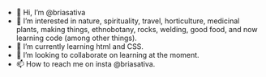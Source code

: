 - 👋 Hi, I’m @briasativa
- 👀 I’m interested in nature, spirituality, travel, horticulture, medicinal plants, making things, ethnobotany, rocks, welding, good food, and now learning code (among other things).
- 🌱 I’m currently learning html and CSS.
- 💞️ I’m looking to collaborate on learning at the moment.
- 📫 How to reach me on insta @briasativa.
<!---
briasativa/briasativa is a ✨ special ✨ repository because its `README.md` (this file) appears on your GitHub profile.
You can click the Preview link to take a look at your changes.
--->
